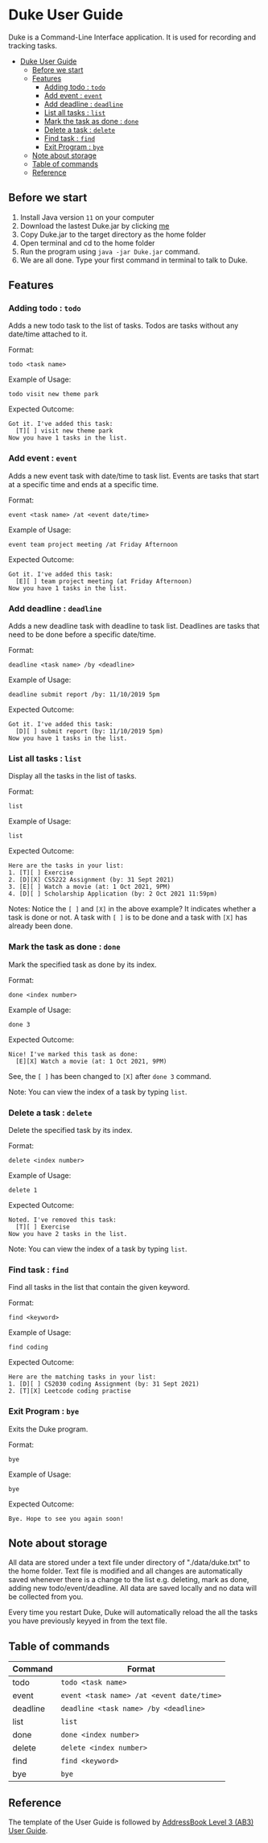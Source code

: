 # Duke User Guide

Duke is a Command-Line Interface application. It is used for recording and tracking tasks.

- [Duke User Guide](#duke-user-guide)
  - [Before we start](#before-we-start)
  - [Features](#features)
    - [Adding todo : `todo`](#adding-todo--todo)
    - [Add event : `event`](#add-event--event)
    - [Add deadline : `deadline`](#add-deadline--deadline)
    - [List all tasks : `list`](#list-all-tasks--list)
    - [Mark the task as done : `done`](#mark-the-task-as-done--done)
    - [Delete a task : `delete`](#delete-a-task--delete)
    - [Find task : `find`](#find-task--find)
    - [Exit Program : `bye`](#exit-program--bye)
  - [Note about storage](#note-about-storage)
  - [Table of commands](#table-of-commands)
  - [Reference](#reference)

## Before we start

1. Install Java version `11` on your computer
2. Download the lastest Duke.jar by clicking [me](https://github.com/ruyian/ip/releases/download/A-Release/ip.jar)
3. Copy Duke.jar to the target directory as the home folder
4. Open terminal and cd to the home folder
5. Run the program using `java -jar Duke.jar` command.
6. We are all done. Type your first command in terminal to talk to Duke.

## Features 

### Adding todo : `todo`

Adds a new todo task to the list of tasks.
Todos are tasks without any date/time attached to it.

Format:

`todo <task name>`

Example of Usage:

`todo visit new theme park`

Expected Outcome:
    
    Got it. I've added this task:
      [T][ ] visit new theme park
    Now you have 1 tasks in the list.

### Add event : `event`

Adds a new event task with date/time to task list.
Events are tasks that start at a specific time and ends at a specific time. 

Format:

`event <task name> /at <event date/time>`

Example of Usage:

`event team project meeting /at Friday Afternoon`

Expected Outcome:

    Got it. I've added this task:
      [E][ ] team project meeting (at Friday Afternoon)
    Now you have 1 tasks in the list.

### Add deadline : `deadline`

Adds a new deadline task with deadline to task list.
Deadlines are tasks that need to be done before a specific date/time.

Format:

`deadline <task name> /by <deadline>`

Example of Usage:

`deadline submit report /by: 11/10/2019 5pm`

Expected Outcome:

    Got it. I've added this task:
      [D][ ] submit report (by: 11/10/2019 5pm)
    Now you have 1 tasks in the list.

### List all tasks : `list`

Display all the tasks in the list of tasks.

Format:

`list`

Example of Usage:

`list`

Expected Outcome:

    Here are the tasks in your list:
    1. [T][ ] Exercise
    2. [D][X] CS5222 Assignment (by: 31 Sept 2021)
    3. [E][ ] Watch a movie (at: 1 Oct 2021, 9PM)
    4. [D][ ] Scholarship Application (by: 2 Oct 2021 11:59pm)

Notes: Notice the `[ ]` and `[X]` in the above example? It indicates whether a task is done or not. A task with `[ ]` is to be done and a task with `[X]` has already been done.

### Mark the task as done : `done`

Mark the specified task as done by its index.

Format:

`done <index number>`

Example of Usage:

`done 3`

Expected Outcome:
    
    Nice! I've marked this task as done:
      [E][X] Watch a movie (at: 1 Oct 2021, 9PM)

See, the `[ ]` has been changed to `[X]` after `done 3` command.

Note: You can view the index of a task by typing `list`.


### Delete a task : `delete`

Delete the specified task by its index.

Format:

`delete <index number>`

Example of Usage:

`delete 1`

Expected Outcome:

    Noted. I've removed this task:
      [T][ ] Exercise
    Now you have 2 tasks in the list.

Note: You can view the index of a task by typing `list`.

### Find task : `find`

Find all tasks in the list that contain the given keyword.

Format:

`find <keyword>`

Example of Usage:

`find coding`

Expected Outcome:

    Here are the matching tasks in your list:
    1. [D][ ] CS2030 coding Assignment (by: 31 Sept 2021)
    2. [T][X] Leetcode coding practise

### Exit Program : `bye`

Exits the Duke program.

Format:

`bye`

Example of Usage:

`bye`

Expected Outcome:

    Bye. Hope to see you again soon!


## Note about storage

All data are stored under a text file under directory of "./data/duke.txt" to the home folder. Text file is modified and all changes are automatically saved whenever there is a change to the list e.g. deleting, mark as done, adding new todo/event/deadline. All data are saved locally and no data will be collected from you.

Every time you restart Duke, Duke will automatically reload the all the tasks you have previously keyyed in from the text file.

## Table of commands

Command | Format
--------|--------
todo    |`todo <task name>`
event   |`event <task name> /at <event date/time>`
deadline|`deadline <task name> /by <deadline>`
list    |`list`
done    |`done <index number>`
delete  |`delete <index number>`
find    |`find <keyword>`
bye     |`bye`

## Reference
The template of the User Guide is followed by [AddressBook Level 3 (AB3) User Guide](https://se-education.org/addressbook-level3/UserGuide.html#editing-a-person--edit).